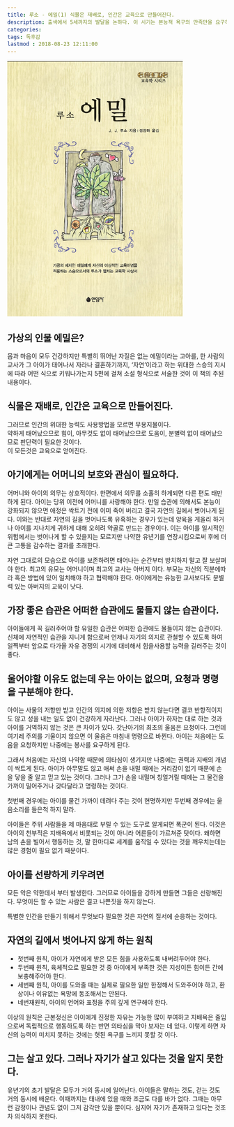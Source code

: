 ```yaml
---
title: 루소 - 에밀(1) 식물은 재배로, 인간은 교육으로 만들어진다.
description: 출색에서 5세까지의 발달을 논하다. 이 시기는 본능적 욕구의 만족만을 요구하는 시기로 자연적인 활동과 발육을 억제해서는 안되고, 어떤 특정한 인간을 만드려해서도 안된다. 특히 반드시 친모가 양육하고 아버지와 깊은 관계를 심어주어야 하며 시골에서 여려가지로 단련되어야 한다.
categories:
tags: 독후감
lastmod : 2018-08-23 12:11:00
---
```


![pic1](/assets/images/post/13_1.png)

## 가상의 인물 에밀은?
몸과 마음이 모두 건강하지만 특별히 뛰어난 자질은 없는 에밀이라는 고아를, 한 사람의 교사가 그 아이가 태어나서 자라나 결혼하기까지,
‘자연’이라고 하는 위대한 스승의 지시에 따라 어떤 식으로 키워나가는지 5편에 걸쳐 소설 형식으로 서술한 것이 이 책의 주된 내용이다.

## 식물은 재배로, 인간은 교육으로 만들어진다.

그러므로 인간의 위대한 능력도 사용방법을 모르면 무용지물이다.   
약하게 태어났으므로 힘이, 아무것도 없이 태어났으므로 도움이, 분별력 없이 태어났으므로
판단력이 필요한 것이다.    
이 모든것은 교육으로 얻어진다.


## 아기에게는 어머니의 보호와 관심이 필요하다.

어머니와 아이의 의무는 상호적이다. 한편에서 의무를 소홀히 하게되면 다른 편도 태만하게 된다.
아이는 당위 이전에 어머니를 사랑해야 한다. 만일 습관에 의해서도 본능이 강화되지 않으면
애정은 싹트기 전에 이미 죽어 버리고 결국 자연의 길에서 벗어나게 된다.
이와는 반대로 자연의 길을 벗어나도록 유혹하는 경우가 있는데 양육을 게을리 하거나
아이를 지나치게 귀하게 대해 오히려 약골로 만드는 경우이다.
이는 아이를 일시적인 위험에서는 벗어나게 할 수 있을지는 모르지만 나약한 유년기를 연장시킴으로써
후에 더 큰 고통을 감수하는 결과를 초래한다.


자연 그대로의 모습으로 아이를 보존하려면 태어나는 순간부터 방치하지 말고 잘 보살펴야 한다. 최고의 유모는 어머니이며 최고의 교사는 아버지 이다.
부모는 자신의 직분에따라 혹은 방법에 있어 일치해야 하고 협력해야 한다.
아이에게는 유능한 교사보다도 분별력 있는 아버지의 교육이 낫다.

## 가장 좋은 습관은 어떠한 습관에도 물들지 않는 습관이다.

아이들에게 꼭 길러주어야 할 유일한 습관은 어떠한 습관에도 물들이지 않는 습관이다.
신체에 자연적인 습관을 지니게 함으로써 언제나 자기의 의지로 관철할 수 있도록 하여 일찍부터 앞으로 다가올
자유 경쟁의 시기에 대비해서 힘을사용할 능력을 길러주는 것이 좋다.


## 울어야할 이유도 없는데 우는 아이는 없으며, 요청과 명령을 구분해야 한다.
아이는 사물의 저항만 받고 인간의 의지에 의한 저항은 받지 않는다면 결코 반항적이지도 않고 성을 내는
일도 없이 건강하게 자라난다.
그러나 아이가 하자는 대로 하는 것과 아이를 거역하지 않는 것은 큰 차이가 있다.
갓난아기의 최초의 울음은 요청이다. 그런데 여기레 주의를 기울이지 않으면 이 울음은 마침내 명령으로 바뀐다.
아이는 처음에는 도움을 요청하지만 나중에는 봉사를 요구하게 된다.

그래서 처음에는 자신의 나약함 때문에 의타심이 생기지만 나중에는 권력과 지배의 개념이 싹트게 된다.
아이가 아무말도 않고 애써 손을 내밀 때에는 거리감이 없기 때문에 손을 닿을 줄 알고 믿고 있는 것이다.
그러나 그가 손을 내밀며 칭얼거릴 때에는 그 물건을 가까이 밀어주거나 갖다달라고 명령하는 것이다.

첫번째 경우에는 아이를 물건 가까이 데려다 주는 것이 현명하지만 두번째 경우에는 울음소리를 들은척 하지 말라.

아이들은 주위 사람들을 제 마음대로 부릴 수 있는 도구로 알게되면 폭군이 된다.
이것은 아이의 천부적은 지배욕에서 비롯되는 것이 아니라 어른들이 가르쳐준 탓이다.
왜하면 남의 손을 빌어서 행동하는 것, 말 한마디로 세계를 움직일 수 있다는 것을 깨우치는데는 많은 경험이 필요 없기 때문이다.

## 아이를 선량하게 키우려면
모든 악은 약한데서 부터 발생한다.
그러므로 아이들을 강하게 만들면 그들은 선량해진다.
무엇이든 할 수 있는 사람은 결코 나쁜짓을 하지 않는다.


특별한 인간을 만들기 위해서 무엇보다 필요한 것은 자연의 질서에 순응하는 것이다.

## 자연의 길에서 벗어나지 않게 하는 원칙

- 첫번째 원칙, 아이가 자연에게 받은 모든 힘을 사용하도록 내버려두어야 한다.
- 두번째 원칙, 육체적으로 필요한 것 중 아이에게 부족한 것은 지성이든 힘이든 간에 보충해주어야 한다.
- 세번째 원칙, 아이를 도와줄 때는 실제로 필요한 일만 한정해서 도와주어야 하고, 환상이나 이유없는 욕망에 동조해서는 안된다.
- 네번재원칙, 아이의 언어와 표정을 주의 깊게 연구해야 한다.


이상의 원칙은 근본정신은 아이에게 진정한 자유는 가능한 많이 부여하고 지배욕은 줄임으로써 독립적으로 행동하도록 하는 반면
의타심을 막아 보자는 데 있다. 이렇게 하면 자신의 능력이 미치지 못하는 것에는 헛된 욕구를 느끼지 못할 것 이다.

## 그는 살고 있다. 그러나 자기가 살고 있다는 것을 알지 못한다.
유년기의 초기 발달은 모두가 거의 동시에 일어난다.
아이들은 말하는 것도, 걷는 것도 거의 동시에 배운다. 이때까지는 태내에 있을 때와 조금도 다를 바가 없다.
그때는 아무런 감정이나 관념도 없이 그저 감각만 있을 뿐이다.
심지어 자기가 존재하고 있다는 것조차 의식하지 못한다.


<!--
## Summary :
1. 이글의 요약을 작성한다.

## 제목
내용

### 소제목
내용

-->



<!-- more -->

<!-- Tip

@카테고리
programming : 프로그래밍
business : 경제/경영 내용
blog : 개인적인 내용 및 생각
machinelearning : 머신러닝 관련 내용
android : 안드로이드 관련 내용 (rxandroid)
project : 개인프로젝트 관련 내용
book : 책 읽은 후기 작성
movie : 영화
writting : 작문
essay : 수필
travel : 여행관련
study : 스터디한 내용 (영어), TED 등등


@목차 작성
## 대목차 (오른쪽에 1.대목차 로 보인다.)
### 소목차 (오른쪽에 1.1소목차 로 보인다.)
* 오른쪽 내어쓰기

@링크
[Text](링크주소)
![Text](그림주소)

@코드 삽입 (블럭)

```
노말 블럭 (highlight 없다 .)
```

```javascript
```python
```ruby

{% highlight ruby linenos %}
def foo
  puts 'foo'
end
{% endhighlight %}


@색상강조

`색강조(회색배경)`

@이모지 넣기
웃는 이모지 : :smile:

:bowtie::smile::laughing::blush::smiley::relaxed::smirk:
:heart_eyes::kissing_heart::kissing_closed_eyes::flushed::relieved::satisfied::grin:

@페이지 제목에 사진을 넣기(홈에서 미리보임)
photos:
- http://ww1.sinaimg.cn/mw690/81b78497jw1emfgwkasznj21hc0u0qb7.jpg
- http://ww3.sinaimg.cn/mw690/81b78497jw1emfgwjrh2pj21hc0u01g3.jpg
- http://ww2.sinaimg.cn/mw690/81b78497jw1emfgwil5xkj21hc0u0tpm.jpg
- http://ww3.sinaimg.cn/mw690/81b78497jw1emfgvcdn25j21hc0u0qpa.jpg

@테이블 넣기

| Table Header 1 | Table Header 2 | Table Header 3 |
| --- | --- | --- |
| Division 1 | Division 2 | Division 3 |
| Division 1 | Division 2 | Division 3 |
| Division 1 | Division 2 | Division 3 |

@테그 넣기
tags:
- Foo
- Bar
- Baz

@카테고리 넣기.
categories:
- Foo
- Bar
- Baz

-->

